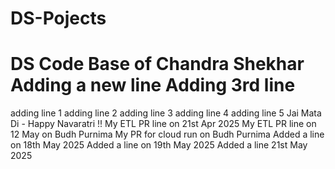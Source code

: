# DS-Pojects

DS Code Base of Chandra Shekhar
Adding a new line
Adding 3rd line 
=======
adding line 1
adding line 2
adding line 3
adding line 4
adding line 5
Jai Mata Di - Happy Navaratri !!
My ETL PR line on 21st Apr 2025
My ETL PR line on 12 May on Budh Purnima
My PR for cloud run on Budh Purnima
Added a line on 18th May 2025
Added a line on 19th May 2025
Added a line 21st May 2025
